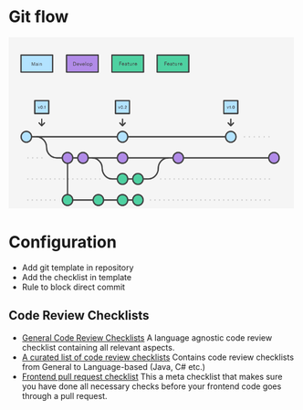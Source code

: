# Git flow

<img src="https://github.com/clariontechtest/demo-peer-reviews/blob/develop/code-review-checklist/gitflow.png" alt="" width="500" height="300" />

# Configuration

- Add git template in repository
- Add the checklist in template
- Rule to block direct commit

## Code Review Checklists

- [General Code Review Checklists](https://github.com/clariontechtest/demo-peer-reviews/blob/develop/code-review-checklist) A language agnostic code review checklist containing all relevant aspects.
- [A curated list of code review checklists](https://github.com/clariontechtest/demo-peer-reviews/blob/develop/csharp-code-review-checklist) Contains code review checklists from General to Language-based (Java, C# etc.)
- [Frontend pull request checklist](https://github.com/clariontechtest/demo-peer-reviews/blob/develop/frontend-pull-request-checklist) This a meta checklist that makes sure you have done all necessary checks before your frontend code goes through a pull request.
